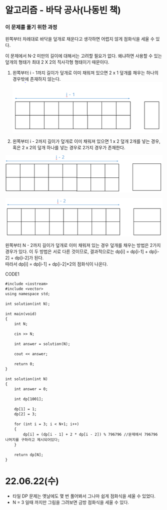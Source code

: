 #  알고리즘 - 바닥 공사(나동빈 책)

### 이 문제를 풀기 위한 과정

왼쪽부터 차례대로 바닥을 덮개로 채운다고 생각하면 어렵지 않게 점화식을 세울 수 있다.

이 문제에서 N-2 미만의 길이에 대해서는 고려할 필요가 없다. 왜냐하면 사용할 수 있는 덮개의 형태가 최대 2 X 2의 직사각형 형태이기 때문이다.

1. 왼쪽부터 i - 1까지 길이가 덮개로 이미 채워져 있으면 2 x 1 덮개를 채우는 하나의 경우밖에 존재하지 않는다.  
![](https://github.com/gkgkfndudals/TIL/blob/master/Algorithm/img/img_20220622_FloorConstruction1.PNG)

2. 왼쪽부터 i - 2까지 길이가 덮개로 이미 채워져 있으면 1 x 2 덮개 2개를 넣는 경우, 혹은 2 x 2의 덮개 하나를 넣는 경우로 2가지 경우가 존재한다.  

![](https://github.com/gkgkfndudals/TIL/blob/master/Algorithm/img/img_20220622_FloorConstruction2.PNG) 

![](https://github.com/gkgkfndudals/TIL/blob/master/Algorithm/img/img_20220622_FloorConstruction3.PNG) 

왼쪽부터 N - 2까지 길이가 덮개로 이미 채워져 있는 경우 덮개를 채우는 방법은 2가지 경우가 있다. 이 두 방법은 서로 다른 것이므로, 결과적으로는 dp[i] = dp[i-1] + dp[i-2] + dp[i-2]가 된다.  
따라서 dp[i] = dp[i-1] + dp[i-2]*2의 점화식이 나온다.  

CODE1

    #include <iostream>
    #include <vector>
    using namespace std;

    int solution(int N);

    int main(void)
    {
        int N;

        cin >> N;

        int answer = solution(N);

        cout << answer;

        return 0;
    }

    int solution(int N)
    {
        int answer = 0;

        int dp[1001];

        dp[1] = 1;
        dp[2] = 3;

        for (int i = 3; i < N+1; i++)
        {
            dp[i] = (dp[i - 1] + 2 * dp[i - 2]) % 796796 //문제에서 796796 나머지를 구하라고 제시되어있다;
        }

        return dp[N];
    }

# 22.06.22(수)
* 타일 DP 문제는 옛날에도 몇 번 풀어봐서 그나마 쉽게 점화식을 세울 수 있었다.
* N = 3 일때 까지만 그림을 그려보면 금방 점화식을 세울 수 있다.